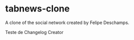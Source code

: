 # tabnews-clone

A clone of the social network created by Felipe Deschamps.

Teste de Changelog Creator
